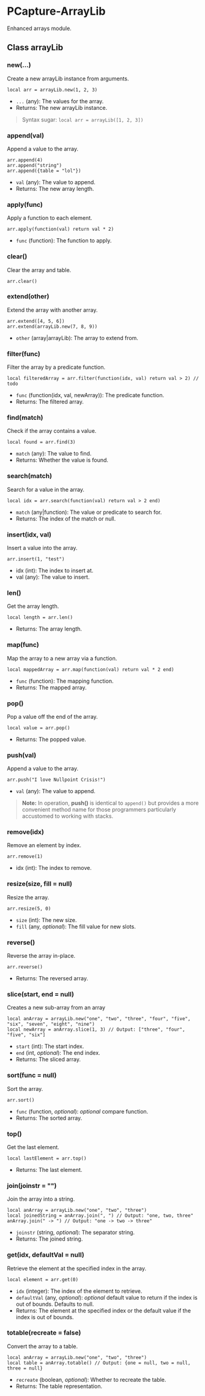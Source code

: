 # PCapture-ArrayLib

Enhanced arrays module.

## Class arrayLib

### new(...)

Create a new arrayLib instance from arguments.

```
local arr = arrayLib.new(1, 2, 3)
```

- `...` (any): The values for the array.
- Returns: The new arrayLib instance.

>Syntax sugar: 
>`local arr = arrayLib([1, 2, 3])`

### append(val)

Append a value to the array.

```
arr.append(4)
arr.append("string")
arr.append({table = "lol"})
```

- `val` (any): The value to append.
- Returns: The new array length.

### apply(func)

Apply a function to each element.

```
arr.apply(function(val) return val * 2)
```

- `func` (function): The function to apply.

### clear()

Clear the array and table.

```
arr.clear()
```

### extend(other)

Extend the array with another array.

```
arr.extend([4, 5, 6])
arr.extend(arrayLib.new(7, 8, 9))
```

- `other` (array|arrayLib): The array to extend from.

### filter(func)

Filter the array by a predicate function.

```
local filteredArray = arr.filter(function(idx, val) return val > 2) // todo
```

- `func` (function(idx, val, newArray)): The predicate function.
- Returns: The filtered array.

### find(match)

Check if the array contains a value.

```
local found = arr.find(3)
```

- `match` (any): The value to find.
- Returns: Whether the value is found.

### search(match)

Search for a value in the array.

```
local idx = arr.search(function(val) return val > 2 end)
```

- `match` (any|function): The value or predicate to search for.
- Returns: The index of the match or null.

### insert(idx, val)

Insert a value into the array.

```
arr.insert(1, "test")
```

- idx (int): The index to insert at.
- val (any): The value to insert.

### len()

Get the array length.

```
local length = arr.len()
```

- Returns: The array length.

### map(func)

Map the array to a new array via a function.

```
local mappedArray = arr.map(function(val) return val * 2 end)
```

- `func` (function): The mapping function.
- Returns: The mapped array.

### pop()

Pop a value off the end of the array.

```
local value = arr.pop()
```

- Returns: The popped value.

### push(val)

Append a value to the array.

```
arr.push("I love Nullpoint Crisis!")
```

- `val` (any): The value to append.
> **Note:**
> In operation, **push()** is identical to `append()` but provides a more convenient method name for those programmers particularly accustomed to working with stacks.

### remove(idx)

Remove an element by index.

```
arr.remove(1)
```

- idx (int): The index to remove.

### resize(size, fill = null)

Resize the array.

```
arr.resize(5, 0)
```

- `size` (int): The new size.
- `fill` (any, *optional*): The fill value for new slots.

### reverse()

Reverse the array in-place.

```
arr.reverse()
```

- Returns: The reversed array.

### slice(start, end = null)

Creates a new sub-array from an array

```
local anArray = arrayLib.new("one", "two", "three", "four", "five", "six", "seven", "eight", "nine")
local newArray = anArray.slice(1, 3) // Output: ["three", "four", "five", "six"]
```

- `start` (int): The start index.
- `end` (int, *optional*): The end index.
- Returns: The sliced array.

### sort(func = null)

Sort the array.

```
arr.sort()
```

- `func` (function, *optional*): *optional* compare function.
- Returns: The sorted array.

### top()

Get the last element.

```
local lastElement = arr.top()
```

- Returns: The last element.

### join(joinstr = "")

Join the array into a string.

```
local anArray = arrayLib.new("one", "two", "three")
local joinedString = anArray.join(", ") // Output: "one, two, three"
anArray.join(" -> ") // Output: "one -> two -> three"
```

- `joinstr` (string, *optional*): The separator string.
- Returns: The joined string.

### get(idx, defaultVal = null)

Retrieve the element at the specified index in the array.

```
local element = arr.get(0)
```

- `idx` (integer): The index of the element to retrieve.
- `defaultVal` (any, *optional*): *optional* default value to return if the index is out of bounds. Defaults to null.
- Returns: The element at the specified index or the default value if the index is out of bounds.

### totable(recreate = false)

Convert the array to a table.

```
local anArray = arrayLib.new("one", "two", "three")
local table = anArray.totable() // Output: {one = null, two = null, three = null}
```

- `recreate` (boolean, *optional*): Whether to recreate the table.
- Returns: The table representation.